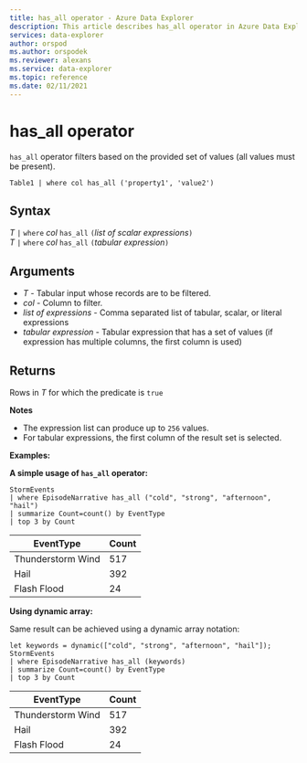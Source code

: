 ```yaml
---
title: has_all operator - Azure Data Explorer
description: This article describes has_all operator in Azure Data Explorer.
services: data-explorer
author: orspod
ms.author: orspodek
ms.reviewer: alexans
ms.service: data-explorer
ms.topic: reference
ms.date: 02/11/2021
---
```

# has_all operator

`has_all` operator filters based on the provided set of values (all values must be present).

```kusto
Table1 | where col has_all ('property1', 'value2')
```

## Syntax

*T* `|` `where` *col* `has_all` `(`*list of scalar expressions*`)`   
*T* `|` `where` *col* `has_all` `(`*tabular expression*`)`   
 
## Arguments

* *T* - Tabular input whose records are to be filtered.
* *col* - Column to filter.
* *list of expressions* - Comma separated list of tabular, scalar, or literal expressions  
* *tabular expression* - Tabular expression that has a set of values (if expression has multiple columns, the first column is used)

## Returns

Rows in *T* for which the predicate is `true`

**Notes**

* The expression list can produce up to `256` values.    
* For tabular expressions, the first column of the result set is selected.   

**Examples:**  

**A simple usage of `has_all` operator:**  

<!-- csl: https://help.kusto.windows.net/Samples -->
```kusto
StormEvents 
| where EpisodeNarrative has_all ("cold", "strong", "afternoon", "hail")
| summarize Count=count() by EventType
| top 3 by Count
```

|EventType|Count|
|---|---|
|Thunderstorm Wind|517|
|Hail|392|
|Flash Flood|24|



**Using dynamic array:**

Same result can be achieved using a dynamic array notation:

<!-- csl: https://help.kusto.windows.net/Samples -->
```kusto
let keywords = dynamic(["cold", "strong", "afternoon", "hail"]);
StormEvents 
| where EpisodeNarrative has_all (keywords)
| summarize Count=count() by EventType
| top 3 by Count
```

|EventType|Count|
|---|---|
|Thunderstorm Wind|517|
|Hail|392|
|Flash Flood|24|

